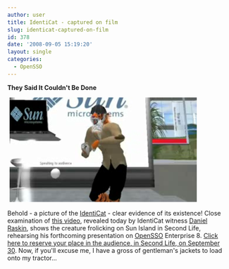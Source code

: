 ```yaml
---
author: user
title: IdentiCat - captured on film
slug: identicat-captured-on-film
id: 378
date: '2008-09-05 15:19:20'
layout: single
categories:
  - OpenSSO
---
```


**They Said It Couldn't Be Done**

<span style="margin: 5px;">[![](images/IdentiCat.png)](http://www.youtube.com/watch?v=4E-U02BJq4M)</span>

Behold - a picture of the [IdentiCat](http://blogs.sun.com/raskin/entry/california_men_claim_they_found) - clear evidence of its existence! Close examination of [this video](http://blogs.sun.com/raskin/entry/meet_mr_winky_the_identicat), revealed today by IdentiCat witness [Daniel Raskin](http://blogs.sun.com/raskin/), shows the creature frolicking on Sun Island in Second Life, rehearsing his forthcoming presentation on [OpenSSO](http://opensso.org/) Enterprise 8\. [Click here to reserve your place in the audience, in Second Life, on September 30](http://www.tinyurl.com/identicat). Now, if you'll excuse me, I have a gross of gentleman's jackets to load onto my tractor...